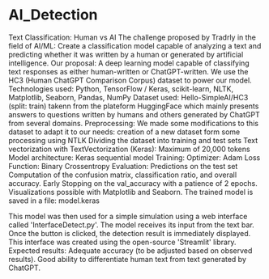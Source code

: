 # AI_Detection
Text Classification: Human vs AI
The challenge proposed by Tradrly in the field of AI/ML:
Create a classification model capable of analyzing a text and predicting whether it was written by a human or generated by artificial intelligence.
Our proposal:
A deep learning model capable of classifying text responses as either human-written or ChatGPT-written.
We use the HC3 (Human ChatGPT Comparison Corpus) dataset to power our model.
Technologies used: Python, TensorFlow / Keras, scikit-learn, NLTK, Matplotlib, Seaborn, Pandas, NumPy
Dataset used:  Hello-SimpleAI/HC3 (split: train) takenn from the plateform HuggingFace which mainly presents
answers to questions written by humans and others generated by ChatGPT from several domains.
Preprocessing: We made some modifications to this dataset to adapt it to our needs: creation of a new dataset form
some processing using NTLK
Dividing the dataset into training and test sets
Text vectorization with TextVectorization (Keras):
Maximum of 20,000 tokens
Model architecture: Keras sequential model
Training:
Optimizer: Adam
Loss Function: Binary Crossentropy
Evaluation: Predictions on the test set
Computation of the confusion matrix, classification ratio, and overall accuracy.
Early Stopping on the val_accuracy with a patience of 2 epochs.
Visualizations possible with Matplotlib and Seaborn.
The trained model is saved in a file: model.keras

This model was then used for a simple simulation using a web interface called 'InterfaceDetect.py'. The model receives its input from the text bar. Once the button is clicked, the detection result is immediately displayed. This interface was created using the open-source 'Streamlit' library.
Expected results:
Adequate accuracy (to be adjusted based on observed results).
Good ability to differentiate human text from text generated by ChatGPT.
